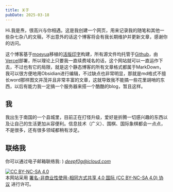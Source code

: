 ```yaml
---
title: 关于
pubDate: 2025-03-18
---
```

Hi.我是焘，很高兴与你相遇。这是我创建一个网页，用来记录我的随笔和其他一些杂七杂八的文稿，不出意外的话这个博客将会有我长期维护并更新文章，感谢你的访问。  

这个博客基于[moeyua](https://github.com/moeyua)移植的[活版印字](https://github.com/moeyua/astro-theme-typography)构建，所有源文件均托管于[Github](https://github.com/DeepFog-ORG/astro-theme-typography)，由[Vercel](https://vercel.com/)部署，所以理论上只要我一直续费域名的话，这个网站就可以一直运作下去，不过也有它的局限，就是这个静态博客的所有文章格式都属于MarkDown，我可以很方便地用Obsidian进行编辑，不过缺点也非常明显，那就是md格式不擅长word那样图文并茂并且非常丰富的文章，这就导致我不能搞一些花里胡哨的东西，以后有能力我一定搞一个服务器来搭一个酷酷的blog，暂且这样。

## 我
我出生于南国的一个县城里，目前正在打怪升级，爱好是折腾一切感兴趣的东西以及让自己的生活更加从容便利。信息技术（广义）、围棋、国际象棋都会一点点，不是很多，还有很多领域都稍有涉足。

## 联络我
你可以通过电子邮箱联络我: )
*deepf0g@icloud.com*

[![CC BY-NC-SA 4.0](https://i.creativecommons.org/l/by-nc-sa/4.0/88x31.png)](https://creativecommons.org/licenses/by-nc-sa/4.0/)
<br>本网站采用 [署名-非商业性使用-相同方式共享 4.0 国际 (CC BY-NC-SA 4.0) 协议](https://creativecommons.org/licenses/by-nc-sa/4.0/) 进行许可。
